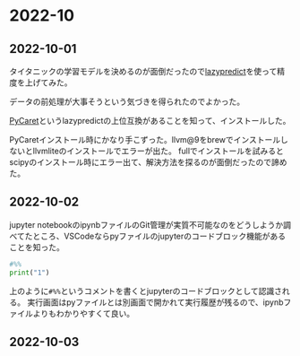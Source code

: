 # 2022-10

## 2022-10-01

タイタニックの学習モデルを決めるのが面倒だったので[lazypredict](https://github.com/shankarpandala/lazypredict)を使って精度を上げてみた。

データの前処理が大事そうという気づきを得られたのでよかった。

[PyCaret](https://github.com/pycaret/pycaret)というlazypredictの上位互換があることを知って、インストールした。

PyCaretインストール時にかなり手こずった。llvm@9をbrewでインストールしないとllvmliteのインストールでエラーが出た。
fullでインストールを試みるとscipyのインストール時にエラー出て、解決方法を探るのが面倒だったので諦めた。

## 2022-10-02

jupyter notebookのipynbファイルのGit管理が実質不可能なのをどうしようか調べてたところ、VSCodeならpyファイルのjupyterのコードブロック機能があることを知った。
```python
#%%
print("1")
```
上のように`#%%`というコメントを書くとjupyterのコードブロックとして認識される。
実行画面はpyファイルとは別画面で開かれて実行履歴が残るので、ipynbファイルよりもわかりやすくて良い。

## 2022-10-03
